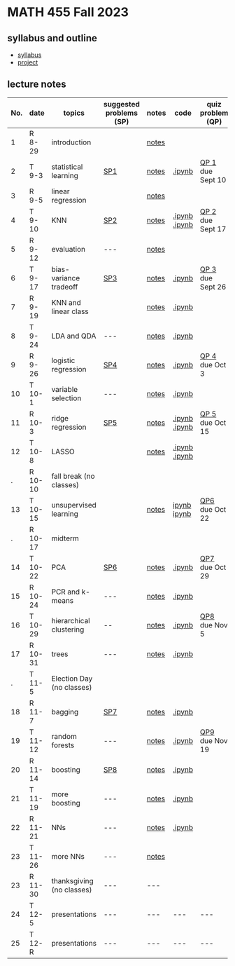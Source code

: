 # MATH 455 Fall 2023

## syllabus and outline

- [syllabus](docs/syllabus.md)
- [project](docs/project.pdf)
## lecture notes

No. | date | topics | suggested problems (SP) | notes | code | quiz problem (QP) | 
--- | --- | --- | --- | --- | --- | --- | 
1|R 8-29 | introduction |  | [notes](lns/lec1.pdf)|  | | 
2|T 9-3 | statistical learning | [SP1](sp/SP1_questions.pdf) | [notes](lns/lec2.pdf)| [.ipynb](code/lab1_intro.ipynb) |  [QP 1](qp/qp1.pdf) due Sept 10 | 
3|R 9-5 | linear regression | | [notes](lns/lec3.pdf)|   | 
4|T 9-10 | KNN | [SP2](sp/SP2_questions.pdf) | [notes](lns/lec4.pdf)|  [.ipynb](code/lab2_regression.ipynb) [.ipynb](code/lab3_knn.ipynb)| [QP 2](qp/qp2.pdf) due Sept 17| 
5|R 9-12 | evaluation | --- | [notes](lns/lec5.pdf) |  |   | 
6|T 9-17 | bias-variance tradeoff | [SP3](sp/SP3_questions.pdf) | [notes](lns/lec6.pdf) | [.ipynb](code/lab4_evaluation.ipynb) | [QP 3](qp/qp3.pdf) due Sept 26 |
7|R 9-19 | KNN and linear class | | [notes](lns/lec7.pdf)   | [.ipynb](code/lab5_knn_class.ipynb)  | 
8|T 9-24 | LDA and QDA |  --- | [notes](lns/lec8.pdf)| [.ipynb](code/lab6_lda.ipynb) |  |
9|R 9-26 | logistic regression | [SP4](sp/SP4_questions.pdf)| [notes](lns/lec9.pdf)| [.ipynb](code/lab7_logistic.ipynb)| [QP 4](qp/qp4.pdf) due Oct 3 | 
10 |T 10-1 | variable selection | --- | [notes](lns/lec10.pdf)| [.ipynb](code/lab8_selection.ipynb) |  | 
11 |R 10-3 | ridge regression | [SP5](sp/SP5_questions.pdf) | [notes](lns/lec11.pdf)| [.ipynb](code/lab9_colinear.ipynb) [.ipynb](code/lab10_ridge.ipynb)| [QP 5](qp/qp5.pdf) due Oct 15 |    |
12|T 10-8 | LASSO |  | [notes](lns/lec12.pdf)| [.ipynb](code/lab11_lasso.ipynb) [.ipynb](code/lab12_loss.ipynb)  |  | 
. |R 10-10 | fall break (no classes) | 
13 | T 10-15 | unsupervised learning |  | [notes](lns/lec13.pdf)|   [ipynb](code/lab13_glmnet.ipynb) [ipynb](code/lab14_pcaviz.ipynb)| [QP6](qp/qp6.pdf) due Oct 22  | 
.| R 10-17 | midterm | ||||
14|T 10-22 | PCA | [SP6](sp/SP6_questions.pdf) | [notes](lns/lec14.pdf)| [.ipynb](code/lab15_pca.ipynb) | [QP7](qp/qp7.pdf) due Oct 29 | 
15|R 10-24 | PCR and k-means | --- | [notes](lns/lec15.pdf)| [.ipynb](code/lab16_pcr.ipynb)  |    | 
16|T 10-29 | hierarchical clustering | -- | [notes](lns/lec16.pdf) | [.ipynb](code/lab17_kmeans.ipynb) |  [QP8](qp/qp8.pdf) due Nov 5 | 
17 |R 10-31 | trees | --- | [notes](lns/lec17.pdf) | [.ipynb](code/lab18_hierarchical.ipynb)  |  |
. | T 11-5 | Election Day (no classes) | 
18|R 11-7 | bagging | [SP7](sp/SP7_questions.pdf) | [notes](lns/lec18.pdf)| [.ipynb](code/lab19_trees.ipynb)  |   | 
19|T 11-12 | random forests | --- | [notes](lns/lec19.pdf)| [.ipynb](code/lab18_hierarchical.ipynb) |  [QP9](qp/qp9.pdf) due Nov 19 | 
20|R 11-14 | boosting | [SP8](sp/SP8_questions.pdf) | [notes](lns/lec20.pdf)| [.ipynb](code/lab20_rf.ipynb)  | | 
21 | T 11-19 | more boosting | --- | [notes](lns/lec21.pdf)| [.ipynb](code/lab21_boosting.ipynb) | 
22 | R 11-21 | NNs | --- | [notes](lns/lec21.pdf)| [.ipynb](code/lab22_nn.ipynb) |
23 |T 11-26 | more NNs  | --- |[notes](lns/lec23.pdf)| 
23|R 11-30 | thanksgiving (no classes) | --- | --- |
24|T 12-5 | presentations  | --- | --- | --- | ---| 
25|T 12-R | presentations | --- | --- | --- |  --- | --- | 




